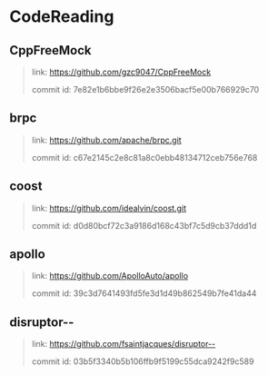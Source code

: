 # CodeReading

## CppFreeMock

> link: <https://github.com/gzc9047/CppFreeMock>
>
> commit id: 7e82e1b6bbe9f26e2e3506bacf5e00b766929c70

## brpc

> link: <https://github.com/apache/brpc.git>
>
> commit id: c67e2145c2e8c81a8c0ebb48134712ceb756e768

## coost

> link: <https://github.com/idealvin/coost.git>
>
> commit id: d0d80bcf72c3a9186d168c43bf7c5d9cb37ddd1d

## apollo

> link: <https://github.com/ApolloAuto/apollo>
>
> commit id: 39c3d7641493fd5fe3d1d49b862549b7fe41da44

## disruptor--

> link: <https://github.com/fsaintjacques/disruptor-->
>
> commit id: 03b5f3340b5b106ffb9f5199c55dca9242f9c589
